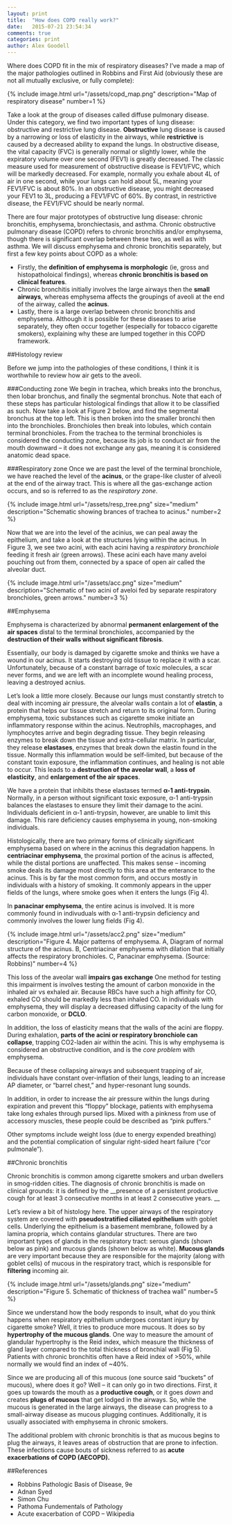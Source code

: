 ```yaml
---
layout: print
title:  "How does COPD really work?"
date:   2015-07-21 23:54:34
comments: true
categories: print
author: Alex Goodell
---
```


Where does COPD fit in the mix of respiratory diseases? I’ve made a map of the major pathologies outlined in Robbins and First Aid (obviously these are not all mutually exclusive, or fully complete):

{% include image.html url="/assets/copd_map.png" description="Map of respiratory disease" number=1 %}


Take a look at the group of diseases called diffuse pulmonary disease. Under this category, we find two important types of lung disease: obstructive and restrictive lung disease. **Obstructive** lung disease is caused by a narrowing or loss of elasticity in the airways, while **restrictive** is caused by a decreased ability to expand the lungs. In obstructive disease, the vital capacity (FVC) is generally normal or slightly lower, while the expiratory volume over one second (FEV1) is greatly decreased. The classic measure used for measurement of obstructive disease is FEV1/FVC, which will be markedly decreased. For example, normally you exhale about 4L of air in one second, while your lungs can hold about 5L, meaning your FEV1/FVC is about 80%. In an obstructive disease, you might decreased your FEV1 to 3L, producing a FEV1/FVC of 60%. By contrast, in restrictive disease, the FEV1/FVC should be nearly normal. 

There are four major prototypes of obstructive lung disease: chronic bronchitis, emphysema, bronchiectasis, and asthma. Chronic obstructive pulmonary disease (COPD) refers to chronic bronchitis and/or emphysema, though there is significant overlap between these two, as well as with asthma. We will discuss emphysema and chronic bronchitis separately, but first a few key points about COPD as a whole:

* Firstly, the **definition of emphysema is morphologic** (ie, gross and histopatholoical findings), whereas **chronic bronchitis is based on clinical features**.
* Chronic bronchitis initially involves the large airways then the **small airways**, whereas emphysema affects the groupings of aveoli at the end of the airway, called the **acinus**. 
* Lastly, there is a large overlap between chronic bronchitis and emphysema. Although it is possible for these diseases to arise separately, they often occur together (especially for tobacco cigarette smokers), explaining why these are lumped together in this COPD framework.


##Histology review

Before we jump into the pathologies of these conditions, I think it is worthwhile to review how air gets to the aveoli.

###Conducting zone
We begin in trachea, which breaks into the bronchus, then lobar bronchus, and finally the segmental bronchus. Note that each of these steps has particular histological findings that allow it to be classified as such. Now take a look at Figure 2 below, and find the segmental bronchus at the top left. This is then broken into the smaller bronchi then into the bronchioles. Bronchioles then break into lobules, which contain terminal bronchioles. From the trachea to the terminal bronchioles is considered the conducting zone, because its job is to conduct air from the mouth downward – it does not exchange any gas, meaning it is considered anatomic dead space.

###Respiratory zone
Once we are past the level of the terminal bronchiole, we have reached the level of the **acinus**, or the grape-like cluster of alveoli at the end of the airway tract. This is where all the gas-exchange action occurs, and so is referred to as the *respiratory zone*. 

{% include image.html url="/assets/resp_tree.png" size="medium" description="Schematic showing brances of trachea to acinus." number=2 %}

Now that we are into the level of the acinius, we can peal away the epithelium, and take a look at the structures lying within the acinus. In Figure 3, we see two acini, with each acini having a *respiratory bronchiole* feeding it fresh air (green arrows). These acini each have many aveloi pouching out from them, connected by a space of open air called the alveolar duct. 

{% include image.html url="/assets/acc.png" size="medium" description="Schematic of two acini of aveloi fed by separate respiratory bronchioles, green arrows." number=3 %}

##Emphysema

Emphysema is characterized by abnormal **permanent enlargement of the air spaces** distal to the terminal bronchioles, accompanied by the **destruction of their walls without significant fibrosis**.

Essentially, our body is damaged by cigarette smoke and thinks we have a wound in our acinus. It starts destroying old tissue to replace it with a scar. Unfortunately, because of a constant barrage of toxic molecules, a scar never forms, and we are left with an incomplete wound healing process, leaving a destroyed acnius. 

Let’s look a little more closely. Because our lungs must constantly stretch to deal with incoming air pressure, the alveolar walls contain a lot of **elastin**, a protein that helps our tissue stretch and return to its original form. During emphysema, toxic substances such as cigarette smoke initiate an inflammatory response within the acinus.   Neutrophils, macrophages, and lymphocytes arrive and begin degrading tissue. They begin releasing enzymes to break down the tissue and extra-cellular matrix. In particular, they release **elastases**, enzymes that break down the elastin found in the tissue. Normally this inflammation would be self-limited, but because of the constant toxin exposure, the inflammation continues, and healing is not able to occur. This leads to a **destruction of the aveolar wall**, a **loss of elasticity**, and **enlargement of the air spaces**.

We have a protein that inhibits these elastases termed **α-1 anti-trypsin**. Normally, in a person without significant toxic exposure, α-1 anti-trypsin balances the elastases to ensure they limit their damage to the acini. Individuals deficient in α-1 anti-trypsin, however, are unable to limit this damage. This rare deficiency causes emphysema in young, non-smoking individuals. 

Histologically, there are two primary forms of clinically significant emphysema based on where in the acninus this degradation happens. In **centriacinar emphysema**, the proximal portion of the acinus is affected, while the distal portions are unaffected. This makes sense – incoming smoke deals its damage most directly to this area at the enterance to the acinus. This is by far the most common form, and occurs mostly in individuals with a history of smoking. It commonly appears in the upper fields of the lungs, where smoke goes when it enters the lungs (Fig 4).

In **panacinar emphysema**, the entire acinus is involved. It is more commonly found in indivuduals with α-1 anti-trypsin deficiency and commonly involves the lower lung fields (Fig 4). 

{% include image.html url="/assets/acc2.png" size="medium" description="Figure 4. Major patterns of emphysema. A, Diagram of normal structure of the acinus. B, Centriacinar emphysema with dilation that initially affects the respiratory bronchioles. C, Panacinar emphysema. (Source: Robbins)" number=4 %}

This loss of the aveolar wall __impairs gas exchange__ One method for testing this impairment is involves testing the amount of carbon monoxide in the inhaled air vs exhaled air. Because RBCs have such a high affinity for CO, exhaled CO should be markedly less than inhaled CO. In individuals with emphysema, they will display a decreased diffusing capacity of the lung for carbon monoxide, or __DCLO__. 

In addition, the loss of elasticity means that the walls of the acini are floppy.  During exhalation, __parts of the acini or respiratory bronchiole can collapse__, trapping CO2-laden air within the acini. This is why emphysema is considered an obstructive condition, and is the _core problem_ with emphysema. 

Because of these collapsing airways and subsequent trapping of air, individuals have constant  over-inflation of their lungs, leading to an increase AP diameter, or “barrel chest,” and hyper-resonant lung sounds. 

In addition, in order to increase the air pressure within the lungs during expiration and prevent this “floppy” blockage, patients with emphysema take long exhales through pursed lips. Mixed with a pinkness from use of accessory muscles, these people could be described as “pink puffers.” 

Other symptoms include weight loss (due to energy expended breathing) and the potential complication of singular right-sided heart failure (“cor pulmonale”). 

##Chronic bronchitis

Chronic bronchitis is common among cigarette smokers and urban dwellers in smog-ridden cities. The diagnosis of chronic bronchitis is made on clinical grounds: it is defined by the __presence of a persistent productive cough for at least 3 consecutive months in at least 2 consecutive years. __

Let’s review a bit of histology here. The upper airways of the respiratory system are covered with __pseudostratified ciliated epithelium__ with goblet cells. Underlying the epithelium is a basement membrane, followed by a lamina propria, which contains glandular structures. There are two important types of glands in the respiratory tract: serous glands (shown below as pink) and mucous glands (shown below as white). __Mucous glands__ are very important because they are responsible for the majority (along with goblet cells) of mucous in the respiratory tract, which is responsible for __filtering__ incoming air. 

{% include image.html url="/assets/glands.png" size="medium" description="Figure 5. Schematic of thickness of trachea wall" number=5 %}

Since we understand how the body responds to insult, what do you think happens when respiratory epithelium undergoes constant injury by cigarette smoke? Well, it tries to produce more mucous. It does so by __hypertrophy of the mucous glands__. One way to measure the amount of glandular hypertrophy is the Reid index, which measure the thickness of gland layer compared to the total thickness of bronchial wall (Fig 5). Patients with chronic bronchitis often have a Reid index of >50%, while normally we would find an index of ~40%.

Since we are producing all of this mucous (one source said “buckets” of mucous), where does it go? Well – it can only go in two directions. First, it goes up towards the mouth as a __productive cough__, or it goes _down_ and creates __plugs of mucous__ that get lodged in the airways. So, while the mucous is generated in the large airways, the disease can progress to a small-airway disease as mucous plugging continues. Additionally, it is usually associated with emphysema in chronic smokers. 

The additional problem with chronic bronchitis is that as mucous begins to plug the airways, it leaves areas of obstruction that are prone to infection. These infections cause bouts of sickness referred to as __acute exacerbations of COPD (AECOPD).__

##References

* Robbins Pathologic Basis of Disease, 9e
* Adnan Syed
* Simon Chu
* Pathoma Fundementals of Pathology
* Acute exacerbation of COPD – Wikipedia





